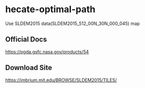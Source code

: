 # hecate-optimal-path
Use SLDEM2015 data(SLDEM2015_512_00N_30N_000_045) map

## Official Docs
https://pgda.gsfc.nasa.gov/products/54

## Download Site
https://imbrium.mit.edu/BROWSE/SLDEM2015/TILES/
